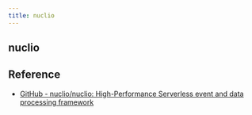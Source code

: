 ```yaml
---
title: nuclio
---
```


## nuclio


## Reference
* [GitHub - nuclio/nuclio: High-Performance Serverless event and data processing framework](https://github.com/nuclio/nuclio)
